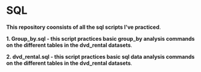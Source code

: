 # SQL

**This repository coonsists of all the sql scripts I've practiced**.    

**1. Group_by.sql - this script practices basic group_by analysis commands on the different tables in the dvd_rental datasets**.   

**2. dvd_rental.sql - this script practices basic sql data analysis commands on the different tables in the dvd_rental datasets**.    
